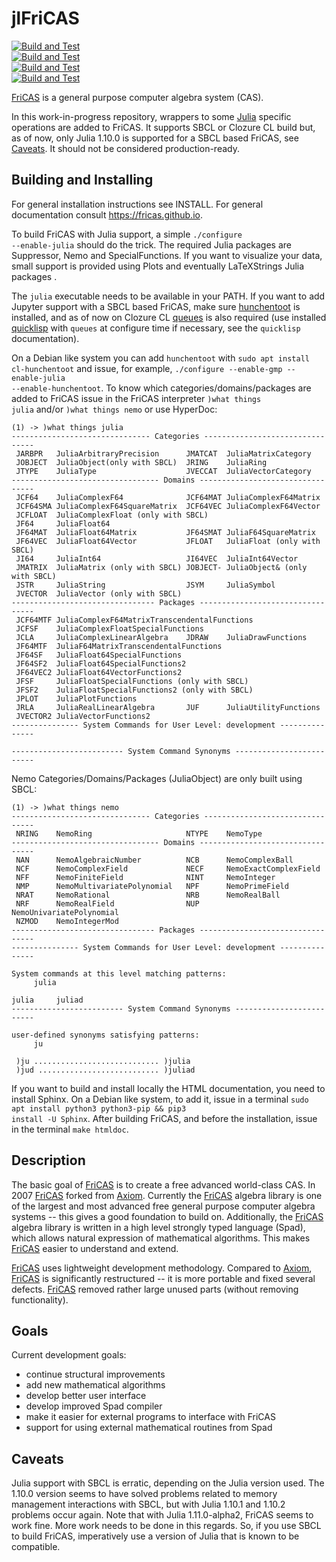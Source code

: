 # jlFriCAS

[![Build and Test](https://github.com/gvanuxem/jlfricas/actions/workflows/linuxJulia_sbcl.yml/badge.svg)](https://github.com/gvanuxem/jlfricas/actions/workflows/linuxJulia_sbcl.yml)\
[![Build and Test](https://github.com/gvanuxem/jlfricas/actions/workflows/linuxJulia_ccl.yml/badge.svg)](https://github.com/gvanuxem/jlfricas/actions/workflows/linuxJulia_ccl.yml)\
[![Build and Test](https://github.com/gvanuxem/jlfricas/actions/workflows/macOSJulia_sbcl.yml/badge.svg)](https://github.com/gvanuxem/jlfricas/actions/workflows/macOSJulia_sbcl.yml)\
[![Build and Test](https://github.com/gvanuxem/jlfricas/actions/workflows/windowsJulia_sbcl.yml/badge.svg)](https://github.com/gvanuxem/jlfricas/actions/workflows/windowsJulia_sbcl.yml)

[FriCAS](https://fricas.github.io) is a general purpose computer algebra
system (CAS).

In this work-in-progress repository, wrappers to some [Julia](https://julialang.org)
specific operations are added to FriCAS. It supports SBCL or Clozure CL build but, as of now, only Julia 1.10.0 is
supported for a SBCL based FriCAS, see [Caveats](#caveats). It should not be considered production-ready.

## Building and Installing

For general installation instructions see INSTALL. For general documentation
consult <https://fricas.github.io>.

To build FriCAS with Julia support, a simple
<code>./configure --enable-julia</code> should do the trick. The required Julia packages are Suppressor, Nemo and SpecialFunctions. If you want to visualize your data, small support is provided using Plots and eventually LaTeXStrings Julia packages . 

The <code>julia</code> executable needs to be available in your PATH.
If you want to add Jupyter support with a SBCL based FriCAS, make sure [hunchentoot](https://edicl.github.io/hunchentoot/) is installed, and as of now on Clozure CL [queues](https://github.com/oconnore/queues) is also required (use installed [quicklisp](https://www.quicklisp.org/beta/) with `queues` at configure time if necessary, see the `quicklisp` documentation).

On a Debian like system you can add `hunchentoot` with <code>sudo apt install cl-hunchentoot</code>
and issue, for example,
<code>./configure --enable-gmp --enable-julia --enable-hunchentoot</code>.
To know which categories/domains/packages are added to FriCAS issue in the
FriCAS interpreter <code>)what things julia</code> and/or <code>)what things nemo</code>  or use HyperDoc:

```
(1) -> )what things julia
------------------------------- Categories --------------------------------
 JARBPR   JuliaArbitraryPrecision      JMATCAT  JuliaMatrixCategory
 JOBJECT  JuliaObject(only with SBCL)  JRING    JuliaRing
 JTYPE    JuliaType                    JVECCAT  JuliaVectorCategory
--------------------------------- Domains ---------------------------------
 JCF64    JuliaComplexF64              JCF64MAT JuliaComplexF64Matrix
 JCF64SMA JuliaComplexF64SquareMatrix  JCF64VEC JuliaComplexF64Vector
 JCFLOAT  JuliaComplexFloat (only with SBCL)
 JF64     JuliaFloat64
 JF64MAT  JuliaFloat64Matrix           JF64SMAT JuliaF64SquareMatrix
 JF64VEC  JuliaFloat64Vector           JFLOAT   JuliaFloat (only with SBCL)
 JI64     JuliaInt64                   JI64VEC  JuliaInt64Vector
 JMATRIX  JuliaMatrix (only with SBCL) JOBJECT- JuliaObject& (only with SBCL)
 JSTR     JuliaString                  JSYM     JuliaSymbol
 JVECTOR  JuliaVector (only with SBCL)
-------------------------------- Packages ---------------------------------
 JCF64MTF JuliaComplexF64MatrixTranscendentalFunctions
 JCFSF    JuliaComplexFloatSpecialFunctions
 JCLA     JuliaComplexLinearAlgebra    JDRAW    JuliaDrawFunctions
 JF64MTF  JuliaF64MatrixTranscendentalFunctions
 JF64SF   JuliaFloat64SpecialFunctions
 JF64SF2  JuliaFloat64SpecialFunctions2
 JF64VEC2 JuliaFloat64VectorFunctions2
 JFSF     JuliaFloatSpecialFunctions (only with SBCL)
 JFSF2    JuliaFloatSpecialFunctions2 (only with SBCL)
 JPLOT    JuliaPlotFunctions
 JRLA     JuliaRealLinearAlgebra       JUF      JuliaUtilityFunctions
 JVECTOR2 JuliaVectorFunctions2
--------------- System Commands for User Level: development ---------------
 
------------------------- System Command Synonyms -------------------------
```
Nemo Categories/Domains/Packages (JuliaObject) are only built using SBCL:
```
(1) -> )what things nemo
------------------------------- Categories --------------------------------
 NRING    NemoRing                     NTYPE    NemoType
--------------------------------- Domains ---------------------------------
 NAN      NemoAlgebraicNumber          NCB      NemoComplexBall
 NCF      NemoComplexField             NECF     NemoExactComplexField
 NFF      NemoFiniteField              NINT     NemoInteger
 NMP      NemoMultivariatePolynomial   NPF      NemoPrimeField
 NRAT     NemoRational                 NRB      NemoRealBall
 NRF      NemoRealField                NUP      NemoUnivariatePolynomial
 NZMOD    NemoIntegerMod
-------------------------------- Packages ---------------------------------
--------------- System Commands for User Level: development ---------------

System commands at this level matching patterns:
     julia

julia     juliad
------------------------- System Command Synonyms -------------------------

user-defined synonyms satisfying patterns:
     ju

 )ju ............................ )julia
 )jud ........................... )juliad

```

If you want to build and install locally the HTML documentation,
you need to install Sphinx. On a Debian like system, to add it, issue in a
terminal <code>sudo apt install python3 python3-pip && pip3 install -U Sphinx</code>.
After building FriCAS, and before the installation, issue in the terminal
<code>make htmldoc</code>.

## Description

The basic goal of [FriCAS](https://fricas.github.io) is to create a free
advanced world-class CAS. In 2007 [FriCAS](https://fricas.github.io)
forked from [Axiom](http://axiom-developer.org). Currently the
[FriCAS](https://fricas.github.io) algebra library is one of the largest
and most advanced free general purpose computer algebra systems \-- this
gives a good foundation to build on. Additionally, the
[FriCAS](https://fricas.github.io) algebra library is written in a high
level strongly typed language (Spad), which allows natural expression of
mathematical algorithms. This makes [FriCAS](https://fricas.github.io)
easier to understand and extend.

[FriCAS](https://fricas.github.io) uses lightweight development
methodology. Compared to [Axiom](http://axiom-developer.org),
[FriCAS](https://fricas.github.io) is significantly restructured \-- it
is more portable and fixed several defects.
[FriCAS](https://fricas.github.io) removed rather large unused parts
(without removing functionality).

## Goals

Current development goals:

-   continue structural improvements
-   add new mathematical algorithms
-   develop better user interface
-   develop improved Spad compiler
-   make it easier for external programs to interface with FriCAS
-   support for using external mathematical routines from Spad

## Caveats

Julia support with SBCL is erratic, depending on the Julia version used. The 1.10.0 version seems to have solved problems related to memory management interactions with SBCL, but with Julia 1.10.1 and 1.10.2 problems occur again. Note that with Julia 1.11.0-alpha2, FriCAS seems to work fine. More work needs to be done in this regards. So, if you use SBCL to build FriCAS, imperatively use a version of Julia that is known to be compatible.
